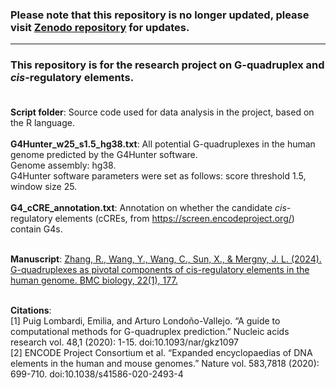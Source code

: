 ### Please note that this repository is no longer updated, please visit [Zenodo repository](https://zenodo.org/records/13147640) for updates.

---

### This repository is for the research project on G-quadruplex and *cis*-regulatory elements.<br><br>

**Script folder**: Source code used for data analysis in the project, based on the R language.<br><br>
**G4Hunter_w25_s1.5_hg38.txt**: All potential G-quadruplexes in the human genome predicted by the G4Hunter software. <br>
								Genome assembly: hg38. <br>
								G4Hunter software parameters were set as follows: score threshold 1.5, window size 25.<br><br>
**G4_cCRE_annotation.txt**: Annotation on whether the candidate *cis*-regulatory elements (cCREs, from https://screen.encodeproject.org/) contain G4s.<br><br>

**Manuscript**: [Zhang, R., Wang, Y., Wang, C., Sun, X., & Mergny, J. L. (2024). G-quadruplexes as pivotal components of cis-regulatory elements in the human genome. BMC biology, 22(1), 177.](https://doi.org/10.1186/s12915-024-01971-5)<br><br>

**Citations**:<br>
[1] Puig Lombardi, Emilia, and Arturo Londoño-Vallejo. “A guide to computational methods for G-quadruplex prediction.” Nucleic acids research vol. 48,1 (2020): 1-15. doi:10.1093/nar/gkz1097<br>
[2] ENCODE Project Consortium et al. “Expanded encyclopaedias of DNA elements in the human and mouse genomes.” Nature vol. 583,7818 (2020): 699-710. doi:10.1038/s41586-020-2493-4<br>
